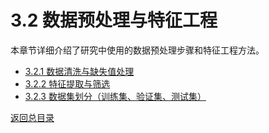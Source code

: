 # 3.2 数据预处理与特征工程

本章节详细介绍了研究中使用的数据预处理步骤和特征工程方法。

- [3.2.1 数据清洗与缺失值处理](./01_data_cleaning_and_missing_values.md)
- [3.2.2 特征提取与筛选](./02_feature_extraction_and_selection.md)
- [3.2.3 数据集划分（训练集、验证集、测试集）](./03_dataset_split.md)

[返回总目录](../../00_index.md) 